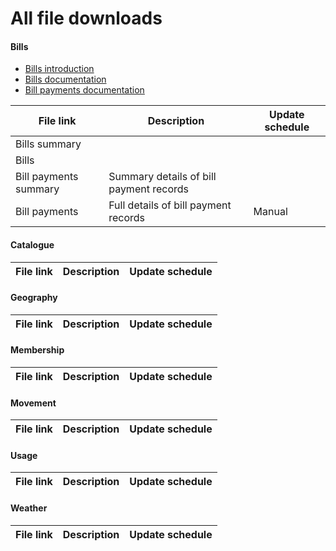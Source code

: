 All file downloads
==================

#### Bills

- [Bills introduction](./bills/README.md)
- [Bills documentation]()
- [Bill payments documentation](./bills/billpayments.md)

| File link | Description | Update schedule |
| --------- | ----------- | --------------- |
| Bills summary
| Bills | 
| Bill payments summary | Summary details of bill payment records |
| Bill payments | Full details of bill payment records  | Manual |

#### Catalogue

| File link | Description | Update schedule |
| --------- | ----------- | --------------- |


#### Geography

| File link | Description | Update schedule |
| --------- | ----------- | --------------- |

#### Membership

| File link | Description | Update schedule |
| --------- | ----------- | --------------- |

#### Movement

| File link | Description | Update schedule |
| --------- | ----------- | --------------- |


#### Usage

| File link | Description | Update schedule |
| --------- | ----------- | --------------- |


#### Weather

| File link | Description | Update schedule |
| --------- | ----------- | --------------- |
